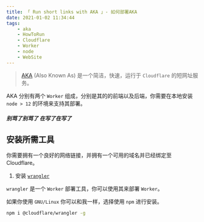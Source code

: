 ```yaml
---
title: 「 Run short links with AKA 」- 如何部署AKA
date: 2021-01-02 11:34:44
tags: 
    - aka
    - HowToRun
    - Cloudflare
    - Worker
    - node
    - WebSite
---
```


> [AKA](https://github.com/186526/aka) (Also Known As) 是一个简洁，快速，运行于 `Cloudflare` 的短网址服务。

AKA 分别有两个 `Worker` 组成，分别是其的的前端以及后端，你需要在本地安装 `node > 12` 的环境来支持其部署。

##### 别骂了别骂了 在写了在写了

<!-- more -->

## 安装所需工具

你需要拥有一个良好的网络链接，并拥有一个可用的域名并已经绑定至Cloudflare。

1. 安装 [`wrangler`](https://github.com/cloudflare/wrangler)

`wrangler` 是一个 `Worker` 部署工具，你可以使用其来部署 `Worker`。

如果你使用 `GNU/Linux` 你可以和我一样，选择使用 `npm` 进行安装。

``` Bash
npm i @cloudflare/wrangler -g
```


